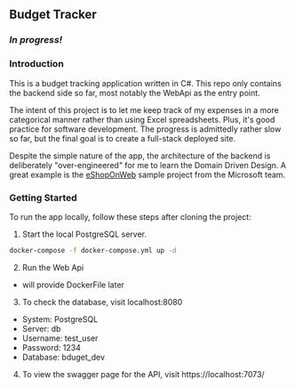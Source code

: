## Budget Tracker

### *In progress!*

### Introduction

This is a budget tracking application written 
in C#. This repo only contains the backend side
so far, most notably the WebApi as the entry point.

The intent of this project is to let me keep 
track of my expenses in a more categorical manner
rather than using Excel spreadsheets. Plus, it's
good practice for software development. The progress
is admittedly rather slow so far, but the final goal
is to create a full-stack deployed site.

Despite the simple nature of the app, the 
architecture of the backend is deliberately 
"over-engineered" for me to learn the Domain Driven
Design. A great example is the 
[eShopOnWeb](https://github.com/dotnet-architecture/eShopOnWeb)
sample project from the Microsoft team.

### Getting Started

To run the app locally, follow these steps 
after cloning the project:

1. Start the local PostgreSQL server.
```bash
docker-compose -f docker-compose.yml up -d
```

2. Run the Web Api
- will provide DockerFile later

3. To check the database, visit localhost:8080
- System: PostgreSQL
- Server: db
- Username: test_user
- Password: 1234
- Database: bduget_dev

4. To view the swagger page for the API,
visit https://localhost:7073/ 

